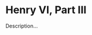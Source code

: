 <!-- ======================================================================
--- Search engine
title:          Henry VI, Part III
keywords:       Henry VI Part III, Shakespeare, history
description:    Henry VI, Part III by William Shakespeare.
--- Menu system
order:          60
text:           Henry VI, Part III
hidden:         false
umbel:          false
--- Page properties
id:             
document:       
layout:         layout-2-left
$-left:         play-list
======================================================================= -->

# Henry VI, Part III

Description...
